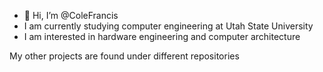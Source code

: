 - 👋 Hi, I’m @ColeFrancis
- I am currently studying computer engineering at Utah State University
- I am interested in hardware engineering and computer architecture

My other projects are found under different repositories
  
